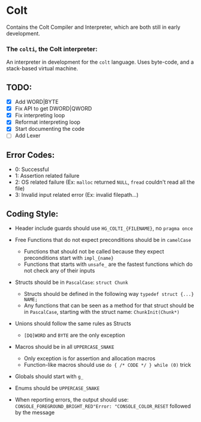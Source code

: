# Colt
Contains the Colt Compiler and Interpreter, which are both still in early development.
### The `colti`, the Colt interpreter:
An interpreter in development for the `colt` language.
Uses byte-code, and a stack-based virtual machine.

## TODO:
- [X] Add WORD|BYTE
- [X] Fix API to get DWORD|QWORD
- [X] Fix interpreting loop
- [X] Reformat interpreting loop
- [X] Start documenting the code
- [ ] Add Lexer

## Error Codes:
- 0: Successful
- 1: Assertion related failure
- 2: OS related failure (Ex: `malloc` returned `NULL`, `fread` couldn't read all the file)
- 3: Invalid input related error (Ex: invalid filepath...)

## Coding Style:
- Header include guards should use `HG_COLTI_{FILENAME}`, no `pragma once`

- Free Functions that do not expect preconditions should be in `camelCase`
  - Functions that should not be called because they expect preconditions start with `impl_{name}`
  - Functions that starts with `unsafe_` are the fastest functions which do not check any of their inputs

- Structs should be in `PascalCase`: `struct Chunk`
  - Structs should be defined in the following way `typedef struct {...} NAME;`
  - Any functions that can be seen as a method for that struct should be in `PascalCase`, starting with the struct name: `ChunkInit(Chunk*)`

- Unions should follow the same rules as Structs
  - `[DQ]WORD` and `BYTE` are the only exception

- Macros should be in all `UPPERCASE_SNAKE`
  - Only exception is for assertion and allocation macros
  - Function-like macros should use `do { /* CODE */ } while (0)` trick

- Globals should start with `g_`

- Enums should be `UPPERCASE_SNAKE`

- When reporting errors, the output should use: `CONSOLE_FOREGROUND_BRIGHT_RED"Error: "CONSOLE_COLOR_RESET` followed by the message